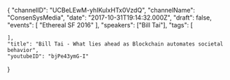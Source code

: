 {
    "channelID": "UCBeLEwM-yhIKuIxHTx0VzdQ",
    "channelName": "ConsenSysMedia",
    "date": "2017-10-31T19:14:32.000Z",
    "draft": false,
    "events": [
        "Ethereal SF 2016"
    ],
    "speakers": ["Bill Tai"],
    "tags": [

    ],
    "title": "Bill Tai - What lies ahead as Blockchain automates societal behavior",
    "youtubeID": "bjPe43ymG-I"
}
